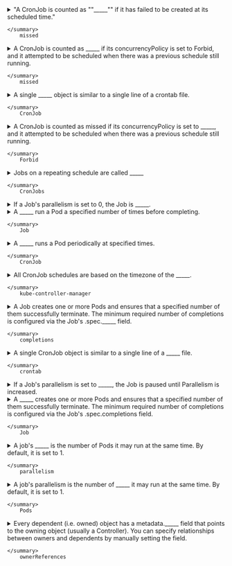 <details>
	<summary>
		"A CronJob is counted as ""_____"" if it has failed to be created at its scheduled time."

	</summary>
		missed
</details>

<details>
	<summary>
		A CronJob is counted as _____ if its concurrencyPolicy is set to Forbid, and it attempted to be scheduled when there was a previous schedule still running.

	</summary>
		missed
</details>

<details>
	<summary>
		A single _____ object is similar to a single line of a crontab file.

	</summary>
		CronJob
</details>

<details>
	<summary>
		A CronJob is counted as missed if its concurrencyPolicy is set to _____, and it attempted to be scheduled when there was a previous schedule still running.

	</summary>
		Forbid
</details>

<details>
	<summary>
		Jobs on a repeating schedule are called _____

	</summary>
		CronJobs
</details>

<details>
	<summary>
		If a Job's parallelism is set to 0, the Job is _____.
	</summary>
		paused until Parallelism is increased
</details>

<details>
	<summary>
		A _____ run a Pod a specified number of times before completing.

	</summary>
		Job
</details>

<details>
	<summary>
		A _____ runs a Pod periodically at specified times.

	</summary>
		CronJob
</details>

<details>
	<summary>
		All CronJob schedules are based on the timezone of the _____.

	</summary>
		kube-controller-manager
</details>

<details>
	<summary>
		A Job creates one or more Pods and ensures that a specified number of them successfully terminate. The minimum required number of completions is configured via the Job's .spec._____ field.

	</summary>
		completions
</details>

<details>
	<summary>
		A single CronJob object is similar to a single line of a _____ file.

	</summary>
		crontab
</details>

<details>
	<summary>
		If a Job's parallelism is set to _____, the Job is paused until Parallelism is increased.
	</summary>
		0
</details>

<details>
	<summary>
		A _____ creates one or more Pods and ensures that a specified number of them successfully terminate. The minimum required number of completions is configured via the Job's .spec.completions field.

	</summary>
		Job
</details>

<details>
	<summary>
		A job's _____ is the number of Pods it may run at the same time. By default, it is set to 1.

	</summary>
		parallelism
</details>

<details>
	<summary>
		A job's parallelism is the number of _____ it may run at the same time. By default, it is set to 1.

	</summary>
		Pods
</details>

<details>
	<summary>
		Every dependent (i.e. owned) object has a metadata._____ field that points to the owning object (usually a Controller). You can specify relationships between owners and dependents by manually setting the field.

	</summary>
		ownerReferences
</details>


